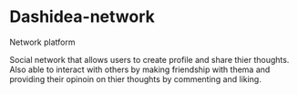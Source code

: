 # Dashidea-network
Network platform

Social network that allows users to create profile and share thier thoughts.
Also able to interact with others by making friendship with thema and providing their opinoin on thier thoughts by commenting and liking.
